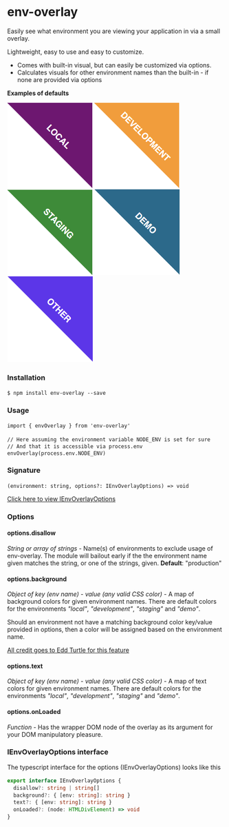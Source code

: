 # env-overlay

Easily see what environment you are viewing your application in via a small overlay.

Lightweight, easy to use and easy to customize.

- Comes with built-in visual, but can easily be customized via options.
- Calculates visuals for other environment names than the built-in - if none are provided via options

**Examples of defaults**

![Local Environment](/images/local.png) ![Development Environment](/images/development.png) ![Staging Environment](/images/staging.png) ![Demo Environment](/images/demo.png) ![Other Environment](/images/other.png)

### Installation

`$ npm install env-overlay --save`

### Usage

    import { envOverlay } from 'env-overlay'

    // Here assuming the environment variable NODE_ENV is set for sure
    // And that it is accessible via process.env
    envOverlay(process.env.NODE_ENV)

### Signature

`(environment: string, options?: IEnvOverlayOptions) => void`

[Click here to view IEnvOverlayOptions](#IEnvOverlayOptions)

### Options

#### options.disallow

_String or array of strings_ - Name(s) of environments to exclude usage of env-overlay.
The module will bailout early if the the environment name given matches the string, or one of the strings, given.
**Default**: "production"

#### options.background

_Object of key (env name) - value (any valid CSS color)_ - A map of background colors for given environment names.
There are default colors for the environments _"local"_, _"development"_, _"staging"_ and _"demo"_.

Should an environment not have a matching background color key/value provided in options, then a color will be assigned based on the environment name.

[All credit goes to Edd Turtle for this feature](https://www.designedbyaturtle.co.uk/2014/convert-string-to-hexidecimal-colour-with-javascript-vanilla/)

#### options.text

_Object of key (env name) - value (any valid CSS color)_ - A map of text colors for given environment names.
There are default colors for the environments _"local"_, _"development"_, _"staging"_ and _"demo"_.

#### options.onLoaded

_Function_ - Has the wrapper DOM node of the overlay as its argument for your DOM manipulatory pleasure.

### <a name="IEnvOverlayOptions"></a>IEnvOverlayOptions interface

The typescript interface for the options (IEnvOverlayOptions) looks like this

```typescript
export interface IEnvOverlayOptions {
  disallow?: string | string[]
  background?: { [env: string]: string }
  text?: { [env: string]: string }
  onLoaded?: (node: HTMLDivElement) => void
}
```
